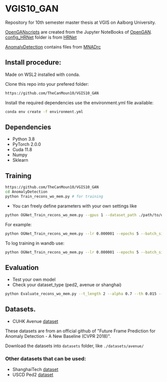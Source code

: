 # VGIS10_GAN
Repository for 10th semester master thesis at VGIS on Aalborg University.

[OpenGANscripts](./OpenGANscripts/) are created from the Jupyter NoteBooks of [OpenGAN](https://github.com/aimerykong/OpenGAN).
[config_HRNet](./OpenGANscripts/config_HRNet/) folder is from [HRNet](https://github.com/HRNet/HRNet-Semantic-Segmentation)

[AnomalyDetection](./AnomalyDetection/) contains files from [MNADrc](https://github.com/alchemi5t/MNADrc)

## Install procedure:
Made on WSL2 installed with conda.

Clone this repo into your prefered folder:
```bash
https://github.com/TheCanMoun10/VGIS10_GAN
```

Install the required dependencies use the environment.yml file available:
```bash
conda env create -f environment.yml
```

## Dependencies
* Python 3.8
* PyTorch 2.0.0
* Cuda 11.8
* Numpy
* Sklearn

## Training
```bash
https://github.com/TheCanMoun10/VGIS10_GAN
cd AnomalyDetection
python Train_recons_wo_mem.py # for training
```
* You can freely define parameters with your own settings like
```bash
python OGNet_Train_recons_wo_mem.py --gpus 1 --dataset_path ./path/to/datasets/folder --dataset_type avenue --exp_dir ./path/to/experiments/folder
```
For example:
```bash
python OGNet_Train_recons_wo_mem.py --lr 0.000001 --epochs 5 --batch_size 5 --t_length 2 --dataset_type avenue --h 64 --w 64
```

To log training in wandb use:
```bash
python OGNet_Train_recons_wo_mem.py --lr 0.000001 --epochs 5 --batch_size 5 --t_length 2 --dataset_type avenue --h 64 --w 64 --wandb
```

## Evaluation
* Test your own model
* Check your dataset_type (ped2, avenue or shanghai)
```bash
python Evaluate_recons_wo_mem.py --t_length 2 --alpha 0.7 --th 0.015 --dataset_type avenue --model_dir ./path/to/model.pth
```

## Datasets.
* CUHK Avenue [dataset](https://github.com/StevenLiuWen/ano_pred_cvpr2018)

These datasets are from an official github of "Future Frame Prediction for Anomaly Detection - A New Baseline (CVPR 2018)".

Download the datasets into ``datasets`` folder, like ``./datasets/avenue/``

### Other datasets that can be used:
* ShanghaiTech [dataset](https://github.com/StevenLiuWen/ano_pred_cvpr2018)
* USCD Ped2 [dataset](https://github.com/StevenLiuWen/ano_pred_cvpr2018)
